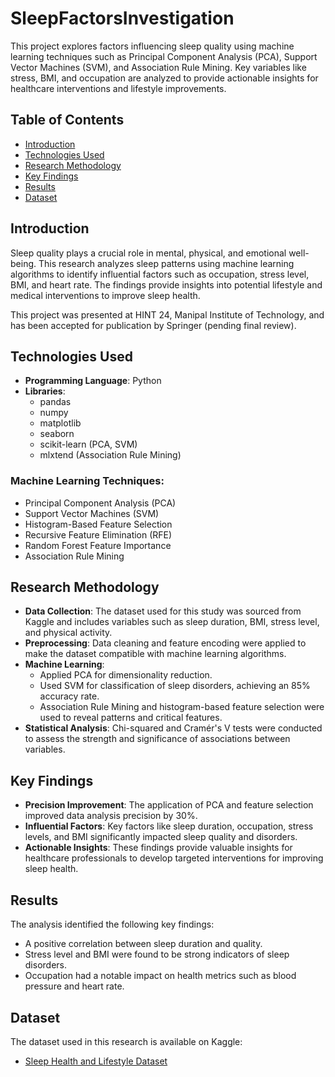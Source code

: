 # SleepFactorsInvestigation
This project explores factors influencing sleep quality using machine learning techniques such as Principal Component Analysis (PCA), Support Vector Machines (SVM), and Association Rule Mining. Key variables like stress, BMI, and occupation are analyzed to provide actionable insights for healthcare interventions and lifestyle improvements.

## Table of Contents
- [Introduction](#introduction)
- [Technologies Used](#technologies-used)
- [Research Methodology](#research-methodology)
- [Key Findings](#key-findings)
- [Results](#results)
- [Dataset](#dataset)
## Introduction
Sleep quality plays a crucial role in mental, physical, and emotional well-being. This research analyzes sleep patterns using machine learning algorithms to identify influential factors such as occupation, stress level, BMI, and heart rate. The findings provide insights into potential lifestyle and medical interventions to improve sleep health.

This project was presented at HINT 24, Manipal Institute of Technology, and has been accepted for publication by Springer (pending final review).

## Technologies Used
- **Programming Language**: Python
- **Libraries**:
  - pandas
  - numpy
  - matplotlib
  - seaborn
  - scikit-learn (PCA, SVM)
  - mlxtend (Association Rule Mining)

### Machine Learning Techniques:
- Principal Component Analysis (PCA)
- Support Vector Machines (SVM)
- Histogram-Based Feature Selection
- Recursive Feature Elimination (RFE)
- Random Forest Feature Importance
- Association Rule Mining

## Research Methodology
- **Data Collection**: The dataset used for this study was sourced from Kaggle and includes variables such as sleep duration, BMI, stress level, and physical activity.
- **Preprocessing**: Data cleaning and feature encoding were applied to make the dataset compatible with machine learning algorithms.
- **Machine Learning**:
  - Applied PCA for dimensionality reduction.
  - Used SVM for classification of sleep disorders, achieving an 85% accuracy rate.
  - Association Rule Mining and histogram-based feature selection were used to reveal patterns and critical features.
- **Statistical Analysis**: Chi-squared and Cramér's V tests were conducted to assess the strength and significance of associations between variables.

## Key Findings
- **Precision Improvement**: The application of PCA and feature selection improved data analysis precision by 30%.
- **Influential Factors**: Key factors like sleep duration, occupation, stress levels, and BMI significantly impacted sleep quality and disorders.
- **Actionable Insights**: These findings provide valuable insights for healthcare professionals to develop targeted interventions for improving sleep health.

## Results
The analysis identified the following key findings:
- A positive correlation between sleep duration and quality.
- Stress level and BMI were found to be strong indicators of sleep disorders.
- Occupation had a notable impact on health metrics such as blood pressure and heart rate.

## Dataset
The dataset used in this research is available on Kaggle:
- [Sleep Health and Lifestyle Dataset](https://www.kaggle.com/datasets/uom190346a/sleep-health-and-lifestyle-dataset)
